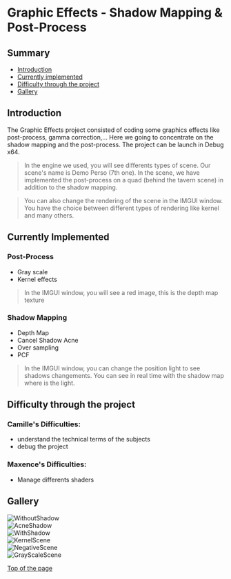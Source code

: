 # Graphic Effects - Shadow Mapping & Post-Process

## <h2 id="top">Summary</h2>
- [Introduction](#intro)   
- [Currently implemented](#implements)   
- [Difficulty through the project](#difficulty)  
- [Gallery](#gallery)

## <h2 id="intro">Introduction</h2>
<p>The Graphic Effects project consisted of coding some graphics effects like post-process, gamma correction,... Here we going to concentrate on the shadow mapping and the post-process. The project can be launch in Debug x64.  

> In the engine we used, you will see differents types of scene. Our scene's name is Demo Perso (7th one). In the scene, we have implemented the post-process on a quad (behind the tavern scene) in addition to the shadow mapping.

> You can also change the rendering of the scene in the IMGUI window. You have the choice between different types of rendering like kernel and many others.
</p>

## <h2 id="implements">Currently Implemented</h2>
### Post-Process
- Gray scale
- Kernel effects

<p>

> In the IMGUI window, you will see a red image, this is the depth map texture</p>

### Shadow Mapping
- Depth Map
- Cancel Shadow Acne
- Over sampling
- PCF

<p>

> In the IMGUI window, you can change the position light to see shadows changements. You can see in real time with the shadow map where is the light.</p>

## <h2 id="difficulty">Difficulty through the project</h2>

### Camille's Difficulties:
- understand the technical terms of the subjects
- debug the project
### Maxence's Difficulties:
- Manage differents shaders 

## <h2 id="gallery">Gallery</h2>
 ![WithoutShadow](Resources/WithoutShadow.PNG)  
 ![AcneShadow](Resources/ShadowAcne.PNG)    
 ![WithShadow](Resources/WithShadow.PNG)    
 ![KernelScene](Resources/KernelScene.PNG)    
 ![NegativeScene](Resources/NegativeScene.PNG)    
 ![GrayScaleScene](Resources/GrayScaleScene.PNG)    

[Top of the page](#top)

